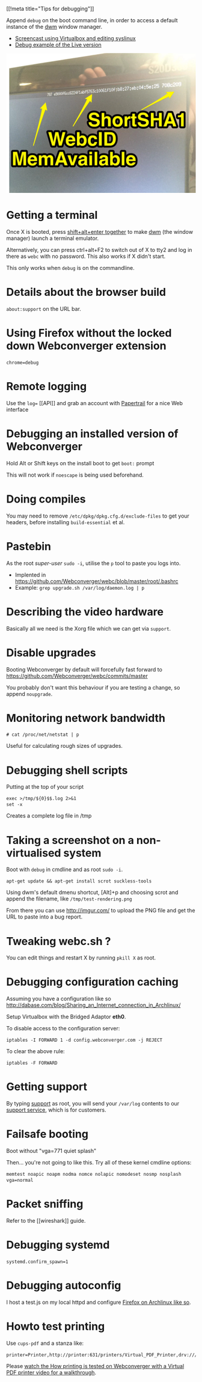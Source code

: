 [[!meta title="Tips for debugging"]]

Append `debug` on the boot command line, in order to access a default instance
of the [dwm](http://dwm.suckless.org/tutorial) window manager.

* [Screencast using Virtualbox and editing syslinux](http://youtu.be/vpAJybQrbjc)
* [Debug example of the Live version](http://r2d2.webconverger.org/2012-11-05/debug.html)

<img src=/img/debug-mode.jpg alt="dwm's statusbar in debug mode">

# Getting a terminal
Once X is booted, press [shift+alt+enter together](http://dwm.suckless.org/tutorial) to make [dwm](http://dwm.suckless.org/) (the window manager) launch a terminal emulator.

Alternatively, you can press ctrl+alt+F2 to switch out of X to tty2 and log in there as `webc` with no password. This also works if X didn't start.

This only works when `debug` is on the commandline.

# Details about the browser build

`about:support` on the URL bar.

# Using Firefox without the locked down Webconverger extension

	chrome=debug

# Remote logging

Use the `log=` [[API]] and grab an account with [Papertrail](https://papertrailapp.com/?thank=97e900) for a nice Web interface

# Debugging an installed version of Webconverger

Hold Alt or Shift keys on the install boot to get `boot:` prompt

This will not work if `noescape` is being used beforehand.

# Doing compiles

You may need to remove `/etc/dpkg/dpkg.cfg.d/exclude-files` to get your headers, before installing `build-essential` et al.

# Pastebin

As the root _super-user_ `sudo -i`, utilise the `p` tool to paste you logs into.

* Implented in <https://github.com/Webconverger/webc/blob/master/root/.bashrc>
* Example: `grep upgrade.sh /var/log/daemon.log | p`

# Describing the video hardware

Basically all we need is the Xorg file which we can get via `support`.

# Disable upgrades

Booting Webconverger by default will forcefully fast forward to <https://github.com/Webconverger/webc/commits/master>

You probably don't want this behaviour if you are testing a change, so append `noupgrade`.

# Monitoring network bandwidth

	# cat /proc/net/netstat | p

Useful for calculating rough sizes of upgrades.

# Debugging shell scripts

Putting at the top of your script

	exec >/tmp/${0}$$.log 2>&1
	set -x

Creates a complete log file in /tmp

# Taking a screenshot on a non-virtualised system

Boot with `debug` in cmdline and as root `sudo -i`.

	apt-get update && apt-get install scrot suckless-tools

Using dwm's default dmenu shortcut, [Alt]+p and choosing scrot and append the
filename, like `/tmp/test-rendering.png`

From there you can use <http://imgur.com/> to upload the PNG file and get the URL to paste into a bug report.

# Tweaking webc.sh ?

You can edit things and restart X by running `pkill X` as root.

# Debugging configuration caching

Assuming you have a configuration like so <http://dabase.com/blog/Sharing_an_Internet_connection_in_Archlinux/>

Setup Virtualbox with the Bridged Adaptor **eth0**.

To disable access to the configuration server:

	iptables -I FORWARD 1 -d config.webconverger.com -j REJECT

To clear the above rule:

	iptables -F FORWARD

# Getting support

By typing
[support](https://github.com/Webconverger/webc/blob/master/sbin/support) as
root, you will send your `/var/log` contents to our [support
service](http://support.webconverger.com/), which is for customers.

# Failsafe booting

Boot without "vga=771 quiet splash"

Then... you're not going to like this. Try all of these kernel cmdline options:

	memtest noapic noapm nodma nomce nolapic nomodeset nosmp nosplash vga=normal

# Packet sniffing

Refer to the [[wireshark]] guide.

# Debugging systemd

	systemd.confirm_spawn=1

# Debugging autoconfig

I host a test.js on my local httpd and configure [Firefox on Archlinux like so](http://s.natalian.org/2015-10-21/1445431661_1912x1036.png).

# Howto test printing

Use `cups-pdf` and a stanza like:

	printer=Printer,http://printer:631/printers/Virtual_PDF_Printer,drv:///sample.drv/generpcl.ppd

Please [watch the How printing is tested on Webconverger with a Virtual PDF printer video for a walkthrough](https://www.youtube.com/watch?v=nJ1sPLcLC9k).
